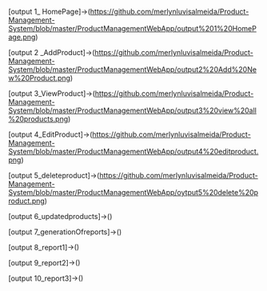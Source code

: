 [output 1_ HomePage]->(https://github.com/merlynluvisalmeida/Product-Management-System/blob/master/ProductManagementWebApp/output%201%20HomePage.png)

[output 2 _AddProduct]->(https://github.com/merlynluvisalmeida/Product-Management-System/blob/master/ProductManagementWebApp/output2%20Add%20New%20Product.png)

[output 3_ViewProduct]->(https://github.com/merlynluvisalmeida/Product-Management-System/blob/master/ProductManagementWebApp/output3%20view%20all%20products.png)

[output 4_EditProduct]->(https://github.com/merlynluvisalmeida/Product-Management-System/blob/master/ProductManagementWebApp/output4%20editproduct.png)

[output 5_deleteproduct]->(https://github.com/merlynluvisalmeida/Product-Management-System/blob/master/ProductManagementWebApp/oytput5%20delete%20product.png)

[output 6_updatedproducts]->()

[output 7_generationOfreports]->()

[output 8_report1]->()

[output 9_report2]->()

[output 10_report3]->()

